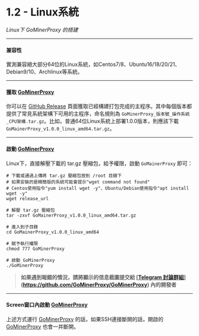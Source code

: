# 1.2 - Linux系統

*Linux下 GoMinerProxy 的搭建*

------

#### 兼容性

實測兼容絕大部分64位的Linux系統，如Centos7/8、Ubuntu16/18/20/21、Debian9/10、Archlinux等系統。

------

#### 獲取 [GoMinerProxy](https://github.com/GoMinerProxy/GoMinerProxy/)

你可以在 [GitHub Release](https://github.com/GoMinerProxy/GoMinerProxy/releases) 頁面獲取已經構建打包完成的主程序。其中每個版本都提供了常見系統架構下可用的主程序，命名規則為 `GoMinerProxy_版本號_操作系統_CPU架構.tar.gz`。比如，普通64位Linux系統上部署1.0.0版本，則應該下載`GoMainerProxy_v1.0.0_linux_amd64.tar.gz`。

------

#### 啟動 [GoMinerProxy](https://github.com/GoMinerProxy/GoMinerProxy/)

Linux下，直接解壓下載的 tar.gz 壓縮包，給予權限，啟動 `GoMainerProxy` 即可：

```shell
# 下載或通過上傳將 tar.gz 壓縮包放到 /root 目錄下
# 如果安裝的是精簡版的系統可能會提示"wget command not found"
# Centos使用指令"yum install wget -y"、Ubuntu/Debian使用指令"apt install wget -y"
wget release_url

# 解壓 tar.gz 壓縮包
tar -zxvf GoMainerProxy_v1.0.0_linux_amd64.tar.gz

# 進入到子目錄
cd GoMainerProxy_v1.0.0_linux_amd64

# 賦予執行權限
chmod 777 GoMinerProxy

# 啟動 GoMinerProxy
./GoMinerProxy
```

> **如果遇到報錯的情況，請將顯示的信息截圖提交給 [[Telegram 討論群組](https://t.me/+afVqEXnxtQAyNWNh)](https://github.com/GoMinerProxy/GoMinerProxy) 內的開發者**

------

#### Screen窗口內啟動 [GoMinerProxy](https://github.com/GoMinerProxy/GoMinerProxy/)

上述方式運行 [GoMinerProxy](https://github.com/GoMinerProxy/GoMinerProxy/) 的話，如果SSH連接斷開的話，開啟的 [GoMinerProxy](https://github.com/GoMinerProxy/GoMinerProxy/) 也會一并斷開。
